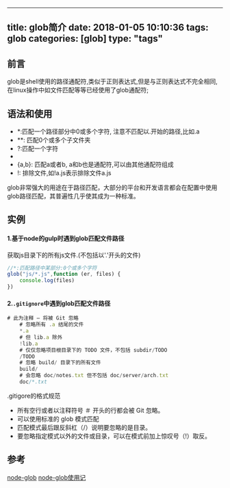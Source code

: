 
---
title: glob简介
date: 2018-01-05 10:10:36
tags: glob
categories: [glob]
type: "tags"
---

## 前言
glob是shell使用的路径通配符,类似于正则表达式,但是与正则表达式不完全相同,在linux操作中如文件匹配等等已经使用了glob通配符;
<!--more-->
## 语法和使用
- *:匹配一个路径部分中0或多个字符, 注意不匹配以.开始的路径,比如.a
- **: 匹配0个或多个子文件夹
- ?:匹配一个字符
- [...]: 匹配以系列字符,如[abc]匹配字符a,b,c,在[^...]和[!...]表示匹配不在列表中的字符,如[^abc]匹配出了a,b,c以外的字符.
- {a,b}: 匹配a或者b, a和b也是通配符,可以由其他通配符组成
- !: 排除文件,如!a.js表示排除文件a.js


glob非常强大的用途在于路径匹配，大部分的平台和开发语言都会在配置中使用glob路径匹配，其普遍性几乎使其成为一种标准。

## 实例
#### 1.基于node的gulp时遇到glob匹配文件路径

获取js目录下的所有js文件.(不包括以'.'开头的文件)
```js
//*:匹配路径中某部分:0个或多个字符
glob("js/*.js",function (er, files) {
    console.log(files)
})
```

#### 2.`.gitignore`中遇到glob匹配文件路径
```js
# 此为注释 – 将被 Git 忽略
    # 忽略所有 .a 结尾的文件
    *.a
    # 但 lib.a 除外
    !lib.a
    # 仅仅忽略项目根目录下的 TODO 文件，不包括 subdir/TODO
    /TODO
    # 忽略 build/ 目录下的所有文件
    build/
    # 会忽略 doc/notes.txt 但不包括 doc/server/arch.txt
    doc/*.txt
```
.gitigore的格式规范
- 所有空行或者以注释符号 ＃ 开头的行都会被 Git 忽略。
- 可以使用标准的 glob 模式匹配
- 匹配模式最后跟反斜杠（/）说明要忽略的是目录。
- 要忽略指定模式以外的文件或目录，可以在模式前加上惊叹号（!）取反。

## 参考
[node-glob](https://github.com/isaacs/node-glob)
[node-glob使用记](http://blog.csdn.net/tangxiaolang101/article/details/53931145)